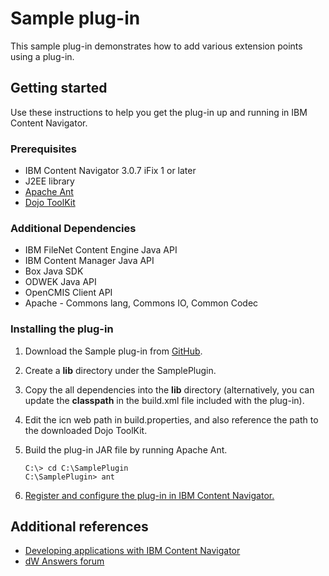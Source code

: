 # Sample plug-in

This sample plug-in demonstrates how to add various extension points using a plug-in.

## Getting started

Use these instructions to help you get the plug-in up and running in IBM Content Navigator.

### Prerequisites

* IBM Content Navigator 3.0.7 iFix 1 or later
* J2EE library
* [Apache Ant](http://ant.apache.org/)
* [Dojo ToolKit](https://dojotoolkit.org/download/)

### Additional Dependencies

* IBM FileNet Content Engine Java API
* IBM Content Manager Java API
* Box Java SDK
* ODWEK Java API
* OpenCMIS Client API
* Apache - Commons lang, Commons IO, Common Codec

### Installing the plug-in

1. Download the Sample plug-in from [GitHub](https://github.com/ibm-ecm/ibm-content-navigator-samples/tree/master/SamplePlugin).
2. Create a **lib** directory under the SamplePlugin.
3. Copy the all dependencies into the **lib** directory (alternatively, you can update the **classpath** in the build.xml file included with the plug-in).
4. Edit the icn web path in build.properties, and also reference the path to the downloaded Dojo ToolKit.
5. Build the plug-in JAR file by running Apache Ant.

    ```
    C:\> cd C:\SamplePlugin
    C:\SamplePlugin> ant
    ```
6. [Register and configure the plug-in in IBM Content Navigator.](http://www.ibm.com/support/knowledgecenter/SSEUEX_3.0.7/com.ibm.installingeuc.doc/eucco012.htm)

## Additional references

* [Developing applications with IBM Content Navigator](https://www.ibm.com/support/knowledgecenter/SSEUEX_3.0.7/com.ibm.developingeuc.doc/eucdi000.html)
* [dW Answers forum](https://developer.ibm.com/answers/topics/icn/)